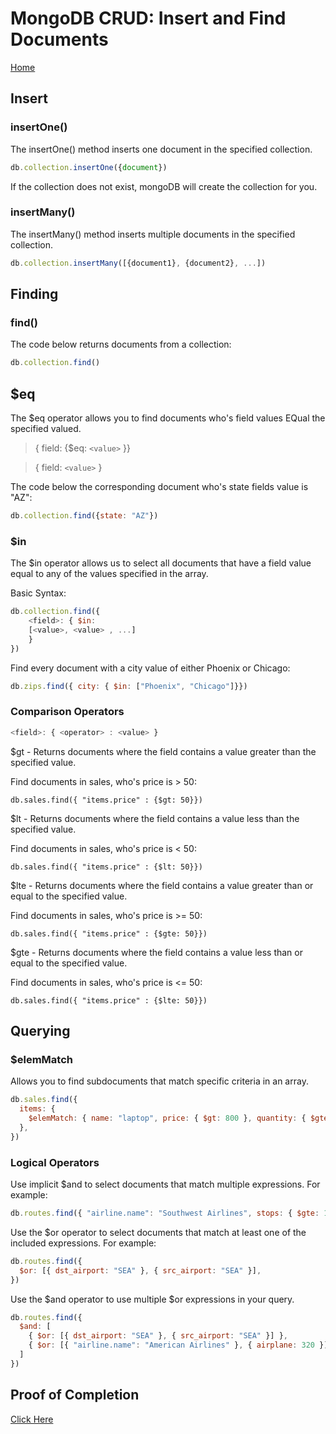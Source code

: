 # MongoDB CRUD: Insert and Find Documents

[Home](../README.md)

## Insert

### insertOne()

The insertOne() method inserts one document in the specified collection.

```js
db.collection.insertOne({document})
```

If the collection does not exist, mongoDB will create the collection for you.

### insertMany()

The insertMany() method inserts multiple documents in the specified collection.

```js
db.collection.insertMany([{document1}, {document2}, ...])
```

## Finding

### find()

The code below returns documents from a collection:

```js
db.collection.find()
```

## $eq

The $eq operator allows you to find documents who's field values EQual the specified valued.

> { field: {$eq: `<value>` }}

> { field: `<value>` }

The code below the corresponding document who's state fields value is "AZ":

```js
db.collection.find({state: "AZ"})
```

### $in

The $in operator allows us to select all documents that have a field value equal  to any of the values specified in the array.

Basic Syntax:

```js
db.collection.find({
    <field>: { $in:
    [<value>, <value> , ...]
    }
})
```

Find every document with a city value of either Phoenix or Chicago:

```js
db.zips.find({ city: { $in: ["Phoenix", "Chicago"]}})
```

### Comparison Operators

```js
<field>: { <operator> : <value> }
```

$gt - Returns documents where the field contains a value greater than the specified value.

Find documents in sales, who's price is > 50:

`db.sales.find({ "items.price" : {$gt: 50}})`

$lt - Returns documents where the field contains a value less than the specified value.

Find documents in sales, who's price is < 50:

`db.sales.find({ "items.price" : {$lt: 50}})`

$lte - Returns documents where the field contains a value greater than or equal to the specified value.

Find documents in sales, who's price is >= 50:

`db.sales.find({ "items.price" : {$gte: 50}})`

$gte - Returns documents where the field contains a value less than or equal to the specified value.

Find documents in sales, who's price is <= 50:

`db.sales.find({ "items.price" : {$lte: 50}})`

## Querying

### $elemMatch

Allows you to find subdocuments that match specific criteria in an array.

```js
db.sales.find({
  items: {
    $elemMatch: { name: "laptop", price: { $gt: 800 }, quantity: { $gte: 1 } },
  },
})
```

### Logical Operators

Use implicit $and to select documents that match multiple expressions. For example:

```js
db.routes.find({ "airline.name": "Southwest Airlines", stops: { $gte: 1 } })
```

Use the $or operator to select documents that match at least one of the included expressions. For example:

```js
db.routes.find({
  $or: [{ dst_airport: "SEA" }, { src_airport: "SEA" }],
})
```

Use the $and operator to use multiple $or expressions in your query.

```js
db.routes.find({
  $and: [
    { $or: [{ dst_airport: "SEA" }, { src_airport: "SEA" }] },
    { $or: [{ "airline.name": "American Airlines" }, { airplane: 320 }] },
  ]
})
```

## Proof of Completion

[Click Here](https://ti-user-certificates.s3.amazonaws.com/ae62dcd7-abdc-4e90-a570-83eccba49043/09d120a6-17b5-4e81-940e-cd158dd3e8ee-alexandro-valdez-f82796fc-3025-46b2-bd12-941912c753f4-certificate.pdf)